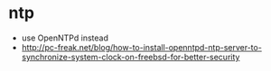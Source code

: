 # ntp

- use OpenNTPd instead
- http://pc-freak.net/blog/how-to-install-openntpd-ntp-server-to-synchronize-system-clock-on-freebsd-for-better-security
